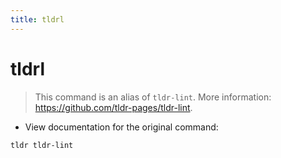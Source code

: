 ```yaml
---
title: tldrl
---
```

# tldrl

> This command is an alias of `tldr-lint`.
> More information: <https://github.com/tldr-pages/tldr-lint>.

- View documentation for the original command:

`tldr tldr-lint`
